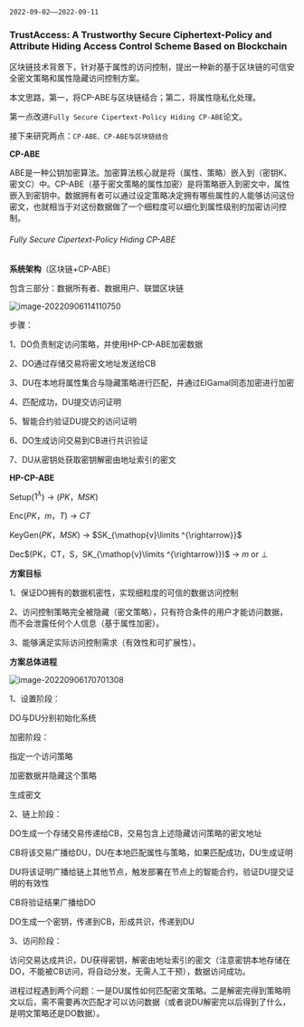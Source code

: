 `2022-09-02——2022-09-11`

### TrustAccess: A Trustworthy Secure Ciphertext-Policy and Attribute Hiding Access Control Scheme Based on Blockchain

区块链技术背景下，针对基于属性的访问控制，提出一种新的基于区块链的可信安全密文策略和属性隐藏访问控制方案。

本文思路，第一，将CP-ABE与区块链结合；第二，将属性隐私化处理。

第一点改进`Fully Secure Cipertext-Policy Hiding CP-ABE`论文。

接下来研究两点：`CP-ABE、CP-ABE与区块链结合`

**CP-ABE**

ABE是一种公钥加密算法。加密算法核心就是将（属性、策略）嵌入到（密钥K、密文C）中。CP-ABE（基于密文策略的属性加密）是将策略嵌入到密文中，属性嵌入到密钥中。数据拥有者可以通过设定策略决定拥有哪些属性的人能够访问这份密文，也就相当于对这份数据做了一个细粒度可以细化到属性级别的加密访问控制。

###### Fully Secure Cipertext-Policy Hiding CP-ABE

**系统架构**（区块链+CP-ABE）

包含三部分：数据所有者、数据用户、联盟区块链

![image-20220906114110750](C:\Users\mvpchenxin\AppData\Roaming\Typora\typora-user-images\image-20220906114110750.png)

步骤：

1、DO负责制定访问策略，并使用HP-CP-ABE加密数据

2、DO通过存储交易将密文地址发送给CB

3、DU在本地将属性集合与隐藏策略进行匹配，并通过EIGamal同态加密进行加密

4、匹配成功，DU提交访问证明

5、智能合约验证DU提交的访问证明

6、DO生成访问交易到CB进行共识验证

7、DU从密钥处获取密钥解密由地址索引的密文

**HP-CP-ABE**

Setup($1^{\lambda}$) $\rightarrow$ $(PK，MSK)$

Enc$(PK，m，T)$ $\rightarrow$ $CT$

KeyGen$(PK，MSK)$ $\rightarrow$ $SK_{\mathop{v}\limits ^{\rightarrow}}$

Dec$(PK，CT，S，SK_{\mathop{v}\limits ^{\rightarrow}})$ $\rightarrow$ $m$ or $\bot$ 

**方案目标**

1、保证DO拥有的数据机密性，实现细粒度的可信的数据访问控制

2、访问控制策略完全被隐藏（密文策略），只有符合条件的用户才能访问数据，而不会泄露任何个人信息（基于属性加密）。

3、能够满足实际访问控制需求（有效性和可扩展性）。

**方案总体进程**

![image-20220906170701308](C:\Users\mvpchenxin\AppData\Roaming\Typora\typora-user-images\image-20220906170701308.png)

1、设置阶段：

DO与DU分别初始化系统

加密阶段：

指定一个访问策略

加密数据并隐藏这个策略

生成密文

2、链上阶段：

DO生成一个存储交易传递给CB，交易包含上述隐藏访问策略的密文地址

CB将该交易广播给DU，DU在本地匹配属性与策略，如果匹配成功，DU生成证明

DU将该证明广播给链上其他节点，触发部署在节点上的智能合约，验证DU提交证明的有效性

CB将验证结果广播给DO

DO生成一个密钥，传递到CB，形成共识，传递到DU

3、访问阶段：

访问交易达成共识，DU获得密钥，解密由地址索引的密文（注意密钥本地存储在DO，不能被CB访问，将自动分发，无需人工干预），数据访问成功。

进程过程遇到两个问题：一是DU属性如何匹配密文策略。二是解密完得到策略明文以后，需不需要再次匹配才可以访问数据（或者说DU解密完以后得到了什么，是明文策略还是DO数据）。